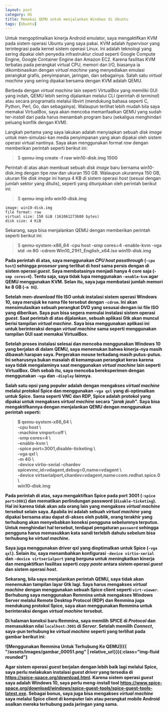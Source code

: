 ```yaml
---
layout: post
category: OS
title: Memakai QEMU untuk menjalankan Windows di Ubuntu
tags: [Ubuntu]
---
```


Untuk mengoptimalkan kinerja Android emulator, saya mengaktifkan KVM pada sistem operasi Ubuntu yang saya pakai. KVM adalah *hypervisor* yang terintegrasi pada kernel sistem operasi Linux.  Ini adalah teknologi yang sering dipakai oleh penyedia infrastruktur cloud seperti Google Compute Engine, Google Container Engine dan Amazon EC2.  Karena fasilitas KVM terbatas pada perangkat virtual CPU, memori dan I/O, biasanya ia dikombinasikan dengan *virtual machine* yang menyediakan emulasi perangkat grafis, penyimpanan, jaringan, dan sebagainya.  Salah satu *virtual machine* yang sering dipakai bersama dengan KVM adalah QEMU.

Berbeda dengan *virtual machine* lain seperti VirtualBox yang memiliki GUI yang indah, QEMU lebih sering dijalankan melalui CLI (perintah di *terminal*) atau secara programatis melalui libvirt (mendukung bahasa seperti C, Python, Perl, Go, dan sebagainya).  Walaupun terlihat lebih mudah bila saya memakai VirtualBox, saya akan mencoba memanfaatkan QEMU yang sudah ter-*install* dari pada harus menambah program baru (sekaligus menghindari peluang konflik dengan KVM).

Langkah pertama yang saya lakukan adalah menyiapkan sebuah *disk image* untuk men-simulasi-kan media penyimpanan yang akan dipakai oleh sistem operasi virtual nantinya.  Saya akan menggunakan format *raw* dengan memberikan perintah seperti berikut ini:

> $ <strong>qemu-img create -f raw win10-disk.img 150G</strong>

Perintah di atas akan membuat sebuah *disk image* baru bernama win10-disk.img dengan tipe *raw* dan ukuran 150 GB.  Walaupun ukurannya 150 GB, ukuran file *disk image* ini hanya 4 KB di sistem operasi *host* (sesuai dengan jumlah sektor yang ditulis), seperti  yang ditunjukkan oleh perintah berikut ini:

> $ <strong>qemu-img info win10-disk.img</strong>

```
image: win10-disk.img
file format: raw
virtual size: 150 GiB (161061273600 bytes)
disk size: 4 KiB
```

Sekarang, saya bisa menjalankan QEMU dengan memberikan perintah seperti berikut ini:

> $ <strong>qemu-system-x86_64 -cpu host -smp cores=4 -enable-kvm -vga std -m 8G -cdrom Win10_21H1_English_x64.iso win10-disk.img

Pada perintah di atas, saya menggunakan *CPU host passthrough* (`-cpu host`) sehingga prosesor yang terlihat di *host* sama persis dengan di sistem operasi *guest*.  Saya membatasinya menjadi hanya 4 core saja (`-smp cores=4`).  Tentu saja, saya tidak lupa menggunakan `-enable-kvm` agar QEMU menggunakan KVM.  Selan itu, saya juga membatasi jumlah memori ke 8 GB (`-m 8G`).

Setelah men-*download* file ISO untuk instalasi sistem operasi Windows 10, saya merujuk ke nama file tersebut dengan `-cdrom`.  Ini akan mensimulasikan sebuah perangkat DVD yang sesusai dengan isi file ISO yang diberikan.  Saya pun bisa segera memulai instalasi sistem operasi *guest*.  Saat perintah di atas dijalankan, sebuah aplikasi Gtk akan muncul berisi tampilan *virtual machine*.  Saya bisa menggunakan aplikasi ini untuk berinteraksi dengan *virtual machine* sama seperti menggunakan tampilan GUI saat memakai VirtualBox.

Setelah proses instalasi selesai dan mencoba menggunakan Windows 10 yang berjalan di dalam QEMU, saya menemukan bahwa kinerja-nya masih dibawah harapan saya.  Pergerakan mouse terkadang masih putus-putus.  Ini seharusnya bukan masalah di kemampuan perangkat keras karena saya tidak mengalaminya saat  menggunakan *virtual machine* lain seperti VirtualBox.  Oleh sebab itu, saya mencoba bereksperimen dengan menggunakan `-vga` dan `-display` lainnya.

Salah satu opsi yang populer adalah dengan mengakses *virtual machine* melalui protokol Spice dan menggunakan `-vga qxl` yang di-optimalkan untuk Spice.  Sama seperti VNC dan RDP, Spice adalah protokol yang dipakai untuk mengakses *virtual machine* secara *"jarak jauh"*.  Saya bisa mengaktifkannya dengan menjalankan QEMU dengan menggunakan perintah seperti:

> $ <strong>qemu-system-x86_64 \\</strong>\
>   <strong>-cpu host \\</strong>\
>   <strong>-machine vmport=off \\</strong>\
>   <strong>-smp cores=4 \\</strong>\
>   <strong>-enable-kvm \\</strong>\
>   <strong>-spice port=3001,disable-ticketing \\</strong>\
>   <strong>-vga qxl \\</strong>\
>   <strong>-m 4G \\</strong>\
>   <strong>-device virtio-serial -chardev spicevmc,id=vdagent,debug=0,name=vdagent \\</strong>\
>   <strong>-device virtserialport,chardev=vdagent,name=com.redhat.spice.0 \\</strong>\
>   <strong>win10-disk.img</strong>

Pada perintah di atas, saya mengaktifkan Spice pada port 3001 (`-spice port=3001`) dan mematikan perlindungan password (`disable-ticketing`).  Hal ini karena tidak akan ada orang lain yang mengakses *virtual machine* tersebut selain saya.  Apabila ini adalah sebuah *virtual machine* yang dipakai bersama atau dapat di-akses oleh publik, orang terakhir yang terhubung akan menyebabkan koneksi pengguna sebelumnya terputus.  Untuk menghindari hal tersebut, terdapat pengaturan `password` sehingga pengguna harus memasukkan kata sandi terlebih dahulu sebelum bisa terhubung ke *virtual machine*.

Saya juga menggunakan driver qxl yang dioptimalkan untuk Spice (`-vga qxl`).  Selain itu, saya menambahkan konfigurasi `-device virtio-serial` dan `-device virtserialport` yang berguna untuk meningkatkan kinerja dan mengaktifkan fasilitas seperti *copy paste* antara sistem operasi *guest* dan sistem operasi *host*.

Sekarang, bila saya menjalankan perintah QEMU, saya tidak akan menemukan tampilan layar Gtk lagi.  Saya harus mengakses *virtual machine* dengan menggunakan sebuah Spice client seperti `virt-viewer`.  Berhubung saya menggunakan Remmina untuk mengakses Windows Server melalui Remote Desktop Protocol (RDP) dan Remmina juga mendukung protokol Spice, saya akan menggunakan Remmina untuk berinteraksi dengan *virtual machine* tersebut.

Di halaman koneksi baru Remmina, saya memilih SPICE di *Protocol* dan memasukkan nilai `localhost:3001` di *Server*.  Setelah memilih *Connect*, saya-pun terhubung ke *virtual machine* seperti yang terlihat pada gambar berikut ini:

![Menggunakan Remmina Untuk Terhubung Ke QEMU]({{ "/assets/images/gambar_00051.png" | relative_url}}){:class="img-fluid rounded"}

Agar sistem operasi *guest* berjalan dengan lebih baik lagi melalui Spice, saya perlu melakukan instalasi *guest driver* yang tersedia di <https://spice-space.org/download.html>.  Karena sistem operasi *guest* saya adalah Windows 10, saya perlu meng-install tool <https://www.spice-space.org/download/windows/spice-guest-tools/spice-guest-tools-latest.exe>.  Sebagai bonus, saya juga bisa mengakses *virtual machine* saya melalui Spice client di komputer lain atau perangkat mobile Android asalkan mereka terhubung pada jaringan yang sama.